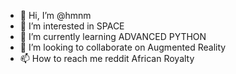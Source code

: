 - 👋 Hi, I’m @hmnm
- 👀 I’m interested in SPACE
- 🌱 I’m currently learning ADVANCED PYTHON
- 💞️ I’m looking to collaborate on Augmented Reality
- 📫 How to reach me reddit African Royalty

<!---
hmnm/hmnm is a ✨ special ✨ repository because its `README.md` (this file) appears on your GitHub profile.
You can click the Preview link to take a look at your changes.
--->
